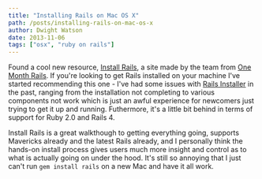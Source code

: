 ```yaml
---
title: "Installing Rails on Mac OS X"
path: /posts/installing-rails-on-mac-os-x
author: Dwight Watson
date: 2013-11-06
tags: ["osx", "ruby on rails"]
---
```


Found a cool new resource, [Install Rails](http://installrails.com/), a site made by the team from [One Month Rails](http://www.onemonthrails.com/). If you're looking to get Rails installed on your machine I've started recommending this one - I've had some issues with [Rails Installer](http://railsinstaller.org/en) in the past, ranging from the installation not completing to various components not work which is just an awful experience for newcomers just trying to get it up and running. Futhermore, it's a little bit behind in terms of support for Ruby 2.0 and Rails 4.

Install Rails is a great walkthough to getting everything going, supports Mavericks already and the latest Rails already, and I personally think the hands-on install process gives users much more insight and control as to what is actually going on under the hood. It's still so annoying that I just can't run `gem install rails` on a new Mac and have it all work.
